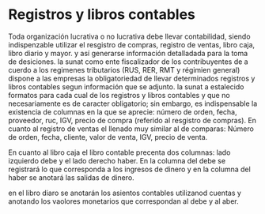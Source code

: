 # Registros y libros contables

Toda organización lucrativa o no lucrativa debe llevar
contabilidad, siendo indispenzable utilizar el resgistro
de compras, registro de ventas, libro caja, libro diario y
mayor.
y así generarse información detalladada
para la toma de desiciones.
la sunat como ente fiscalizador de los
contribuyentes de a cuerdo a los regimenes
tributarios (RUS, RER, RMT y régimien general) dispone
a las empresas la obligatoriedad de llevar determinados
registros y libros contables segun información que se
adjunto.
la sunat a estalecido formatos para cada cual de los
registros y libros contables y que no necesariamente
es de caracter obligatorio; sin embargo, es indispensable
la existencia de columnas en la que se aprecie: número de
orden, fecha, proveedor, ruc, IGV, precio de compra (referido
al resgistro de compras).
En cuanto al registro de ventas el llenado muy similar
al de comparas: Número de orden, fecha, cliente, valor
de venta, IGV, precio de venta.

En cuanto al libro caja el libro contable precenta dos
columnas: lado izquierdo debe y el lado derecho haber.
En la columna del debe se registrará lo que corresponda a
los ingresos de dinero y en la columna del haber se anotará
las salidas de dinero.

en el libro diaro se anotarán los asientos contables utilizanod cuentas y anotando los vaolores monetarios que
correspondan al debe y al aber.
